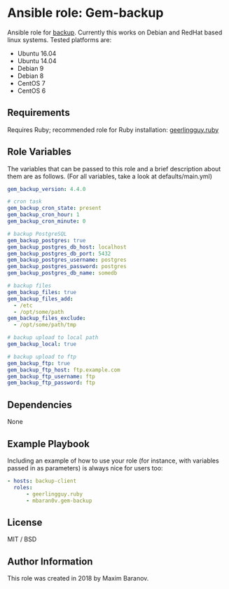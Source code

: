 # Ansible role: Gem-backup

Ansible role for [backup](http://backup.github.io/backup/v4/). Currently this works on Debian and RedHat based linux systems. Tested platforms are:

* Ubuntu 16.04
* Ubuntu 14.04
* Debian 9
* Debian 8
* CentOS 7
* CentOS 6

Requirements
------------

Requires Ruby; recommended role for Ruby installation: [geerlingguy.ruby](https://github.com/geerlingguy/ansible-role-ruby)

Role Variables
--------------

The variables that can be passed to this role and a brief description about them are as follows. (For all variables, take a look at defaults/main.yml)

```yaml
gem_backup_version: 4.4.0

# cron task
gem_backup_cron_state: present
gem_backup_cron_hour: 1
gem_backup_cron_minute: 0

# backup PostgreSQL
gem_backup_postgres: true
gem_backup_postgres_db_host: localhost
gem_backup_postgres_db_port: 5432
gem_backup_postgres_username: postgres
gem_backup_postgres_password: postgres
gem_backup_postgres_db_name: somedb

# backup files
gem_backup_files: true
gem_backup_files_add:
  - /etc
  - /opt/some/path
gem_backup_files_exclude:
  - /opt/some/path/tmp

# backup upload to local path
gem_backup_local: true

# backup upload to ftp
gem_backup_ftp: true
gem_backup_ftp_host: ftp.example.com
gem_backup_ftp_username: ftp
gem_backup_ftp_password: ftp
```

Dependencies
------------

None

Example Playbook
----------------

Including an example of how to use your role (for instance, with variables passed in as parameters) is always nice for users too:

```yaml
- hosts: backup-client
  roles:
      - geerlingguy.ruby
      - mbaran0v.gem-backup
```

License
-------

MIT / BSD

Author Information
------------------

This role was created in 2018 by Maxim Baranov.
